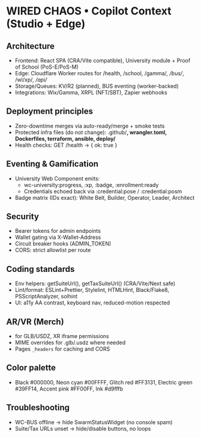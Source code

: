 ﻿# WIRED CHAOS • Copilot Context (Studio + Edge)

## Architecture
- Frontend: React SPA (CRA/Vite compatible), University module + Proof of School (PoS-E/PoS-M)
- Edge: Cloudflare Worker routes for /health, /school, /gamma/*, /bus/*, /wl/xp/*, /api/*
- Storage/Queues: KV/R2 (planned), BUS eventing (worker-backed)
- Integrations: Wix/Gamma, XRPL (NFT/SBT), Zapier webhooks

## Deployment principles
- Zero-downtime merges via auto-ready/merge + smoke tests
- Protected infra files (do not change): .github/**, wrangler.toml, Dockerfiles, terraform, ansible, deploy/**
- Health checks: GET /health -> { ok: true }

## Eventing & Gamification
- University Web Component emits:
  - wc-university:progress, :xp, :badge, :enrollment:ready
  - Credentials echoed back via :credential:pose / :credential:posm
- Badge matrix (IDs exact): White Belt, Builder, Operator, Leader, Architect

## Security
- Bearer tokens for admin endpoints
- Wallet gating via X-Wallet-Address
- Circuit breaker hooks (ADMIN_TOKEN)
- CORS: strict allowlist per route

## Coding standards
- Env helpers: getSuiteUrl(), getTaxSuiteUrl() (CRA/Vite/Next safe)
- Lint/format: ESLint+Prettier, Stylelint, HTMLHint, Black/Flake8, PSScriptAnalyzer, solhint
- UI: a11y AA contrast, keyboard nav, reduced-motion respected

## AR/VR (Merch)
- <model-viewer> for GLB/USDZ, XR iframe permissions
- MIME overrides for .glb/.usdz where needed
- Pages `_headers` for caching and CORS

## Color palette
- Black #000000, Neon cyan #00FFFF, Glitch red #FF3131, Electric green #39FF14, Accent pink #FF00FF, Ink #d9fffb

## Troubleshooting
- WC-BUS offline → hide SwarmStatusWidget (no console spam)
- Suite/Tax URLs unset → hide/disable buttons, no loops
